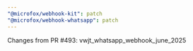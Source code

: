 ```yaml
---
"@microfox/webhook-kit": patch
"@microfox/webhook-whatsapp": patch
---
```


Changes from PR #493: vwjt_whatsapp_webhook_june_2025
